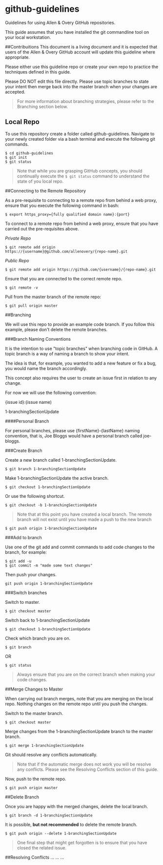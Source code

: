 github-guidelines
=================

Guidelines for using Allen &amp; Overy GitHub repositories.

This guide assumes that you have installed the git commandline tool on your local workstation.

##Contribuitions
This document is a living document and it is expected that users of the Allen & Overy GitHub account will update this guideline where appropriate.

Please either use this guideline repo or create your own repo to practice the techniques defined in this guide.

Please DO NOT edit this file directly.  Please use topic branches to state your intent then merge back into the master branch when your changes are accepted.

>For more information about branching strategies, please refer to the Branching section below.

## Local Repo
To use this repository create a folder called github-guidelines.  Navigate to your newly created folder via a bash terminal and execute the following git commands. 

````
$ cd github-guidelines
$ git init
$ git status
````

>Note that while you are grasping GitHub concepts, you should continually execute the `$ git status` command to understand the state of you local repo.

##Connecting to the Remote Repository

As a pre-requisite to connecting to a remote repo from behind a web proxy, ensure that you execute the following command in bash:

````
$ export https_proxy={fully qualified domain name}:{port}
````

To connect to a remote repo from behind a web proxy, ensure that you have carried out the pre-requisites above.

_Private Repo_

````
$ git remote add origin https://{username}@github.com/allenovery/{repo-name}.git
````
_Public Repo_

````
$ git remote add origin https://github.com/{username}/{repo-name}.git
````

Ensure that you are connected to the correct remote repo.

````
$ git remote -v
````

Pull from the master branch of the remote repo:

````
$ git pull origin master
````

##Branching

We will use this repo to provide an example code branch.  If you follow this example, please don't delete the remote branches.

###Branch Naming Conventions

It is the intention to use "topic branches" when branching code in GitHub.  A topic branch is a way of naming a branch to show your intent.

The idea is that, for example, you wanted to add a new feature or fix a bug, you would name the branch accordingly.  

This concept also requires the user to create an issue first in relation to any change.

For now we will use the following convention:

{issue id}:{issue name)

1-branchingSectionUpdate

####Personal Branch

For personal branches, please use {firstName}-{lastName} naming convention, that is, Joe Bloggs would have a personal branch called joe-bloggs.

###Create Branch

Create a new branch called 1-branchingSectionUpdate.

````
$ git branch 1-branchingSectionUpdate
````

Make 1-branchingSectionUpdate the active branch.

````
$ git checkout 1-branchingSectionUpdate
````

Or use the following shortcut.

````
$ git checkout -b 1-branchingSectionUpdate
````

>Note that at this point you have created a local branch.  The remote branch will not exist until you have made a push to the new branch

````
$ git push origin 1-branchingSectionUpdate
````

###Add to branch

Use one of the git add and commit commands to add code changes to the branch, for example:

````
$ git add -u
$ git commit -m "made some text changes"
````

Then push your changes.

````
git push origin 1-branchingSectionUpdate
````

###Switch branches

Switch to master.

````
$ git checkout master
````

Switch back to 1-branchingSectionUpdate

````
$ git checkout 1-branchingSectionUpdate
````

Check which branch you are on.

````
$ git branch
````
OR
````
$ git status
````

>Always ensure that you are on the correct branch when making your code changes.

##Merge Changes to Master

When carrying out branch merges, note that you are merging on the local repo.  Nothing changes on the remote repo until you push the changes.

Switch to the master branch.

````
$ git checkout master
````

Merge changes from the 1-branchingSectionUpdate branch to the master branch.

````
$ git merge 1-branchingSectionUpdate
````

Git should resolve any conflicts automatically.

>Note that if the automatic merge does not work you will be resolve any conflicts.  Please see the Resolving Conflicts section of this guide.

Now, push to the remote repo.

````
$ git push origin master
````

##Delete Branch

Once you are happy with the merged changes, delete the local branch.

````
$ git branch -d 1-branchingSectionUpdate
````

It is possible, **but not recommended** to delete the remote branch.

````
$ git push origin --delete 1-branchingSectionUpdate
````

> One final step that might get forgotten is to ensure that you have closed the related issue.
 
##Resolving Conflicts
...
...
...
